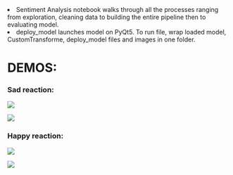 <li> Sentiment Analysis notebook walks through all the processes ranging from exploration, cleaning data to building the entire pipeline then to evaluating model.
<li> deploy_model launches model on PyQt5. To run file, wrap loaded model, CustomTransforme, deploy_model files and images in one folder.

# DEMOS:

### Sad reaction:

![](https://github.com/doquannnn/Miscellaneous/tree/master/Sentiment_analysis/demos/sad_status.png)

![](https://github.com/doquannnn/Miscellaneous/tree/master/Sentiment_analysis/demos/sad_react.png)

### Happy reaction:

![](https://github.com/doquannnn/Miscellaneous/tree/master/Sentiment_analysis/demos/happy_status.png)

![](https://github.com/doquannnn/Miscellaneous/tree/master/Sentiment_analysis/demos/happy_react.png)
